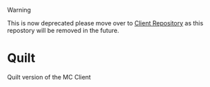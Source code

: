 > [!WARNING]
> This is now deprecated please move over to [Client Repository](https://github.com/TeaClientMC/Client) as this repostory will be removed in the future.

# Quilt
Quilt version of the MC Client
